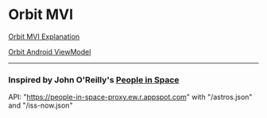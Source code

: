 # Orbit MVI

[Orbit MVI Explanation](https://orbit-mvi.org/Core/architecture) 

[Orbit Android ViewModel](https://orbit-mvi.org/Android-ViewModel/overview)

--------

### Inspired by John O'Reilly's [People in Space](https://github.com/joreilly/PeopleInSpace)

API: "https://people-in-space-proxy.ew.r.appspot.com" with "/astros.json" and "/iss-now.json"

